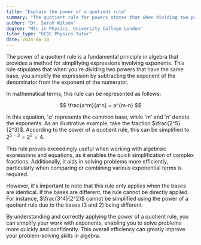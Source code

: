 ```yaml
---
title: "Explain the power of a quotient rule"
summary: "The quotient rule for powers states that when dividing two powers with the same base, the exponents should be subtracted."
author: "Dr. Sarah Wilson"
degree: "MSc in Physics, University College London"
tutor_type: "GCSE Physics Tutor"
date: 2024-06-10
---
```


The power of a quotient rule is a fundamental principle in algebra that provides a method for simplifying expressions involving exponents. This rule stipulates that when you're dividing two powers that have the same base, you simplify the expression by subtracting the exponent of the denominator from the exponent of the numerator.

In mathematical terms, this rule can be represented as follows:

$$ \frac{a^m}{a^n} = a^{m-n} $$

In this equation, '$a$' represents the common base, while '$m$' and '$n$' denote the exponents. As an illustrative example, take the fraction $\frac{2^5}{2^3}$. According to the power of a quotient rule, this can be simplified to $2^{5-3} = 2^2 = 4$.

This rule proves exceedingly useful when working with algebraic expressions and equations, as it enables the quick simplification of complex fractions. Additionally, it aids in solving problems more efficiently, particularly when comparing or combining various exponential terms is required.

However, it's important to note that this rule only applies when the bases are identical. If the bases are different, the rule cannot be directly applied. For instance, $\frac{3^4}{2^2}$ cannot be simplified using the power of a quotient rule due to the bases (3 and 2) being different.

By understanding and correctly applying the power of a quotient rule, you can simplify your work with exponents, enabling you to solve problems more quickly and confidently. This overall efficiency can greatly improve your problem-solving skills in algebra.
    